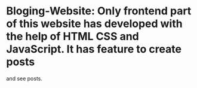 # Bloging-Website: Only frontend part of this website has developed with the help of HTML CSS and JavaScript. It has feature to create posts
and see posts.
